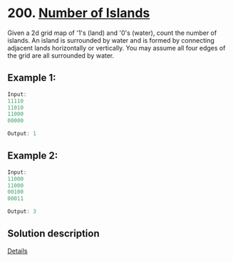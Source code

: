 # 200. [Number of Islands](https://leetcode.com/problems/number-of-islands/submissions/)

Given a 2d grid map of '1's (land) and '0's (water), count the number of islands. An island is surrounded by water and is formed by connecting adjacent lands horizontally or vertically. You may assume all four edges of the grid are all surrounded by water.

## Example 1:

```javascript
Input:
11110
11010
11000
00000

Output: 1
```

## Example 2:

```javascript
Input:
11000
11000
00100
00011

Output: 3
```

## Solution description

[Details](https://code.scottshipp.com/2018/11/29/walkthrough-solving-number-of-islands/)